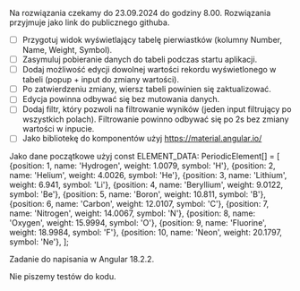 Na rozwiązania czekamy do 23.09.2024 do godziny 8.00. Rozwiązania przyjmuje jako link do publicznego githuba.

- [ ] Przygotuj widok wyświetlający tabelę pierwiastków (kolumny Number, Name, Weight, Symbol). 
- [ ] Zasymuluj pobieranie danych do tabeli podczas startu aplikacji. 
- [ ] Dodaj możliwość edycji dowolnej wartości rekordu wyświetlonego w tabeli (popup + input do zmiany wartości). 
- [ ] Po zatwierdzeniu zmiany, wiersz tabeli powinien się zaktualizować. 
- [ ] Edycja powinna odbywać się bez mutowania danych.
- [ ] Dodaj filtr, który pozwoli na filtrowanie wyników (jeden input filtrujący po wszystkich polach). Filtrowanie powinno odbywać się po 2s bez zmiany wartości w inpucie.
- [ ] Jako bibliotekę do komponentów użyj https://material.angular.io/

Jako dane początkowe użyj 
const ELEMENT_DATA: PeriodicElement[] = [
    {position: 1, name: 'Hydrogen', weight: 1.0079, symbol: 'H'},
    {position: 2, name: 'Helium', weight: 4.0026, symbol: 'He'},
    {position: 3, name: 'Lithium', weight: 6.941, symbol: 'Li'},
    {position: 4, name: 'Beryllium', weight: 9.0122, symbol: 'Be'},
    {position: 5, name: 'Boron', weight: 10.811, symbol: 'B'},
    {position: 6, name: 'Carbon', weight: 12.0107, symbol: 'C'},
    {position: 7, name: 'Nitrogen', weight: 14.0067, symbol: 'N'},
    {position: 8, name: 'Oxygen', weight: 15.9994, symbol: 'O'},
    {position: 9, name: 'Fluorine', weight: 18.9984, symbol: 'F'},
    {position: 10, name: 'Neon', weight: 20.1797, symbol: 'Ne'},
];


Zadanie do napisania w Angular 18.2.2.

Nie piszemy testów do kodu. 